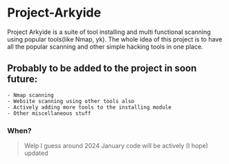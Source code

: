 # Project-Arkyide
Project Arkyide is a suite of tool installing and multi functional scanning using popular tools(like Nmap, yk).
The whole idea of this project is to have all the popular scanning and other simple hacking tools in one place.
## Probably to be added to the project in soon future:
```
- Nmap scanning
- Website scanning using other tools also
- Actively adding more tools to the installing module
- Other miscellaneous stuff
```
### When?
> Welp I guess around 2024 January code will be actively (I hope) updated
